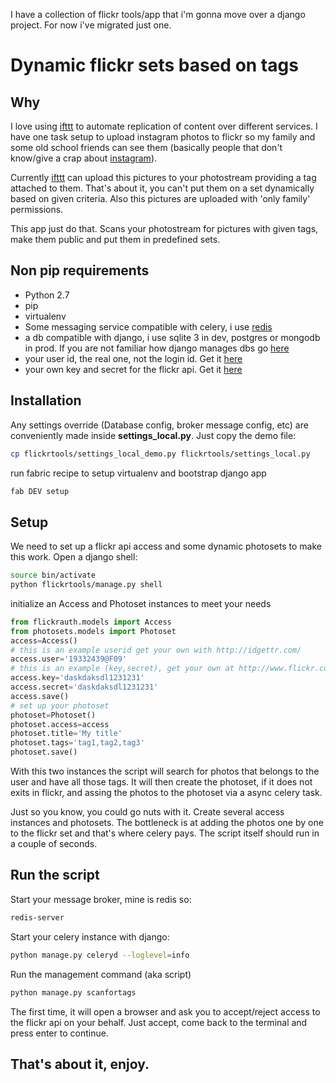 I have a collection of flickr tools/app that i'm gonna move over a django project. For now i've migrated just one.

# Dynamic flickr sets based on tags

## Why 

I love using [ifttt](http://ifttt.com) to automate replication of content over different services. I have one task setup to upload instagram photos to flickr so my family and some old school friends can see them (basically people that don't know/give a crap about [instagram](http://instagram.com)). 

Currently [ifttt](http://ifttt.com) can upload this pictures to your photostream providing a tag attached to them. That's about it, you can't put them on a set dynamically based on given criteria. Also this pictures are uploaded with 'only family' permissions.

This app just do that. Scans your photostream for pictures with given tags, make them public and put them in predefined sets.

## Non pip requirements

+ Python 2.7
+ pip
+ virtualenv
+ Some messaging service compatible with celery, i use [redis](http://redis.io)
+ a db compatible with django, i use sqlite 3 in dev, postgres or mongodb in prod. If you are not familiar how django manages dbs go [here](https://docs.djangoproject.com/en/1.3/ref/databases/)
+ your user id, the real one, not the login id. Get it [here](http://idgettr.com/)
+ your own key and secret for the flickr api. Get it [here](http://www.flickr.com/services/apps/create/apply/)

## Installation

Any settings override (Database config, broker message config, etc) are conveniently made inside **settings_local.py**. Just copy the demo file:

```bash
cp flickrtools/settings_local_demo.py flickrtools/settings_local.py
```

run fabric recipe to setup virtualenv and bootstrap django app

```bash
fab DEV setup
```


## Setup

We need to set up a flickr api access and some dynamic photosets to make this work. Open a django shell:

```bash
source bin/activate
python flickrtools/manage.py shell
```

initialize an Access and Photoset instances to meet your needs

```python
from flickrauth.models import Access
from photosets.models import Photoset
access=Access()
# this is an example userid get your own with http://idgettr.com/
access.user='19332439@F09'
# this is an example (key,secret), get your own at http://www.flickr.com/services/apps/create/apply/
access.key='daskdaksdl1231231'
access.secret='daskdaksdl1231231'
access.save()
# set up your photoset
photoset=Photoset()
photoset.access=access
photoset.title='My title'
photoset.tags='tag1,tag2,tag3'
photoset.save()
```

With this two instances the script will search for photos that belongs to the user and have all those tags. It will then create the photoset, if it does not exits in flickr, and assing the photos to the photoset via a async celery task.

Just so you know, you could go nuts with it. Create several access instances and photosets. The bottleneck is at adding the photos one by one to  the flickr set and that's where celery pays. The script itself should run in a couple of seconds.

## Run the script

Start your message broker, mine is redis so:

```bash
redis-server
```

Start your celery instance with django:

```bash
python manage.py celeryd --loglevel=info
```

Run the management command (aka script)

```bash
python manage.py scanfortags
```

The first time, it will open a browser and ask you to accept/reject access to the flickr api on your behalf. Just accept, come back to the terminal and press enter to continue.

## That's about it, enjoy.